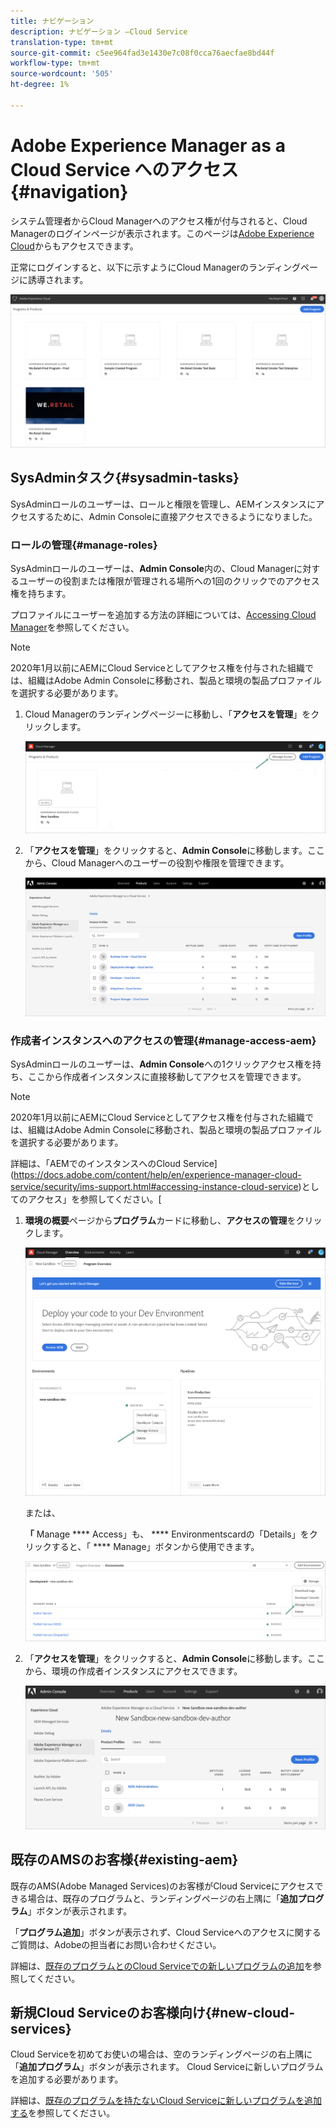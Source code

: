 ```yaml
---
title: ナビゲーション
description: ナビゲーション —Cloud Service
translation-type: tm+mt
source-git-commit: c5ee964fad3e1430e7c08f0cca76aecfae8bd44f
workflow-type: tm+mt
source-wordcount: '505'
ht-degree: 1%

---
```



# Adobe Experience Manager as a Cloud Service へのアクセス {#navigation}

システム管理者からCloud Managerへのアクセス権が付与されると、Cloud Managerのログインページが表示されます。このページは[Adobe Experience Cloud](https://my.cloudmanager.adobe.com/)からもアクセスできます。

正常にログインすると、以下に示すようにCloud Managerのランディングページに誘導されます。

![](assets/first_timelogin1.png)

## SysAdminタスク{#sysadmin-tasks}

SysAdminロールのユーザーは、ロールと権限を管理し、AEMインスタンスにアクセスするために、Admin Consoleに直接アクセスできるようになりました。

### ロールの管理{#manage-roles}

SysAdminロールのユーザーは、**Admin Console**&#x200B;内の、Cloud Managerに対するユーザーの役割または権限が管理される場所への1回のクリックでのアクセス権を持ちます。

プロファイルにユーザーを追加する方法の詳細については、[Accessing Cloud Manager](https://docs.adobe.com/content/help/en/experience-manager-cloud-service/security/ims-support.html#accessing-cloud-manager)を参照してください。

>[!NOTE]
>2020年1月以前にAEMにCloud Serviceとしてアクセス権を付与された組織では、組織はAdobe Admin Consoleに移動され、製品と環境の製品プロファイルを選択する必要があります。

1. Cloud Managerのランディングページーに移動し、「**アクセスを管理**」をクリックします。

   ![](assets/sys-admin5.png)

1. 「**アクセスを管理**」をクリックすると、**Admin Console**&#x200B;に移動します。ここから、Cloud Managerへのユーザーの役割や権限を管理できます。

   ![](assets/sys-admin1.png)

### 作成者インスタンスへのアクセスの管理{#manage-access-aem}

SysAdminロールのユーザーは、**Admin Console**&#x200B;への1クリックアクセス権を持ち、ここから作成者インスタンスに直接移動してアクセスを管理できます。

>[!NOTE]
>2020年1月以前にAEMにCloud Serviceとしてアクセス権を付与された組織では、組織はAdobe Admin Consoleに移動され、製品と環境の製品プロファイルを選択する必要があります。

詳細は、「AEMでのインスタンスへのCloud Service](https://docs.adobe.com/content/help/en/experience-manager-cloud-service/security/ims-support.html#accessing-instance-cloud-service)としてのアクセス」を参照してください。[

1. **環境の概要**&#x200B;ページから&#x200B;**プログラム**&#x200B;カードに移動し、**アクセスの管理**&#x200B;をクリックします。

   ![](assets/sys-admin6.png)

   または、

   **「** Manage  **** Access」も、 **** Environmentscardの「Details」をクリックすると、「 **** Manage」ボタンから使用できます。

   ![](assets/sys-admin4.png)

1. 「**アクセスを管理**」をクリックすると、**Admin Console**&#x200B;に移動します。ここから、環境の作成者インスタンスにアクセスできます。

   ![](assets/sys-admin-2.png)

## 既存のAMSのお客様{#existing-aem}

既存のAMS(Adobe Managed Services)のお客様がCloud Serviceにアクセスできる場合は、既存のプログラムと、ランディングページの右上隅に「**追加プログラム**」ボタンが表示されます。

「**プログラム追加**」ボタンが表示されず、Cloud Serviceへのアクセスに関するご質問は、Adobeの担当者にお問い合わせください。

詳細は、[既存のプログラムとのCloud Serviceでの新しいプログラムの追加](/help/onboarding/getting-access-to-aem-in-cloud/first-time-login.md#existing-program)を参照してください。

## 新規Cloud Serviceのお客様向け{#new-cloud-services}

Cloud Serviceを初めてお使いの場合は、空のランディングページの右上隅に「**追加プログラム**」ボタンが表示されます。 Cloud Serviceに新しいプログラムを追加する必要があります。

詳細は、[既存のプログラムを持たないCloud Serviceに新しいプログラムを追加する](/help/onboarding/getting-access-to-aem-in-cloud/first-time-login.md#no-program)を参照してください。


